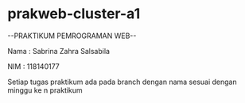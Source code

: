 # prakweb-cluster-a1

--PRAKTIKUM PEMROGRAMAN WEB--

Nama : Sabrina Zahra Salsabila

NIM : 118140177

Setiap tugas praktikum ada pada branch dengan nama sesuai dengan minggu ke n praktikum
